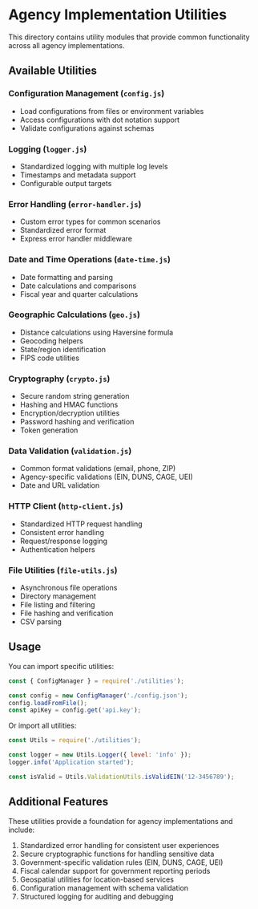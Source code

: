 # Agency Implementation Utilities

This directory contains utility modules that provide common functionality across all agency implementations.

## Available Utilities

### Configuration Management (`config.js`)
- Load configurations from files or environment variables
- Access configurations with dot notation support
- Validate configurations against schemas

### Logging (`logger.js`)
- Standardized logging with multiple log levels
- Timestamps and metadata support
- Configurable output targets

### Error Handling (`error-handler.js`) 
- Custom error types for common scenarios
- Standardized error format
- Express error handler middleware

### Date and Time Operations (`date-time.js`)
- Date formatting and parsing
- Date calculations and comparisons
- Fiscal year and quarter calculations

### Geographic Calculations (`geo.js`)
- Distance calculations using Haversine formula
- Geocoding helpers
- State/region identification
- FIPS code utilities

### Cryptography (`crypto.js`)
- Secure random string generation
- Hashing and HMAC functions
- Encryption/decryption utilities
- Password hashing and verification
- Token generation

### Data Validation (`validation.js`)
- Common format validations (email, phone, ZIP)
- Agency-specific validations (EIN, DUNS, CAGE, UEI)
- Date and URL validation

### HTTP Client (`http-client.js`)
- Standardized HTTP request handling
- Consistent error handling
- Request/response logging
- Authentication helpers

### File Utilities (`file-utils.js`)
- Asynchronous file operations
- Directory management
- File listing and filtering
- File hashing and verification
- CSV parsing

## Usage

You can import specific utilities:

```javascript
const { ConfigManager } = require('./utilities');

const config = new ConfigManager('./config.json');
config.loadFromFile();
const apiKey = config.get('api.key');
```

Or import all utilities:

```javascript
const Utils = require('./utilities');

const logger = new Utils.Logger({ level: 'info' });
logger.info('Application started');

const isValid = Utils.ValidationUtils.isValidEIN('12-3456789');
```

## Additional Features

These utilities provide a foundation for agency implementations and include:

1. Standardized error handling for consistent user experiences
2. Secure cryptographic functions for handling sensitive data
3. Government-specific validation rules (EIN, DUNS, CAGE, UEI)
4. Fiscal calendar support for government reporting periods
5. Geospatial utilities for location-based services
6. Configuration management with schema validation
7. Structured logging for auditing and debugging